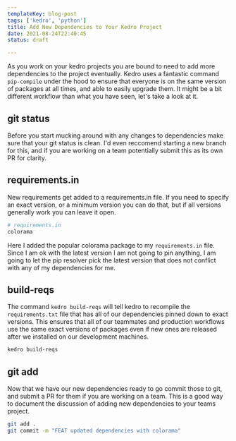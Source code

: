 ```yaml
---
templateKey: blog-post
tags: ['kedro', 'python']
title: Add New Dependencies to Your Kedro Project
date: 2021-08-24T22:40:45
status: draft

---
```



As you work on your kedro projects you are bound to need to add more
dependencies to the project eventually.  Kedro uses a fantastic command
`pip-compile` under the hood to ensure that everyone is on the same version of
packages at all times, and able to easily upgrade them.  It might be a bit
different workflow than what you have seen, let's take a look at it.

## git status

Before you start mucking around with any changes to dependencies make sure that
your git status is clean.  I'd even reccomend starting a new branch for this,
and if you are working on a team potentially submit this as its own PR for
clarity.

## requirements.in

New requirements get added to a requirements.in file.  If you need to specify
an exact version, or a minimum version you can do that, but if all versions
generally work you can leave it open.

``` bash
# requirements.in
colorama
```

Here I added the popular colorama package to my `requirements.in` file.  Since
I am ok with the latest version I am not going to pin anything, I am going to
let the pip resolver pick the latest version that does not conflict with any of
my dependencies for me.

## build-reqs

The command `kedro build-reqs` will tell kedro to recompile the
`requirements.txt` file that has all of our dependencies pinned down to exact
versions.  This ensures that all of our teammates and production workflows use
the same exact versions of packages even if new ones are released after we
installed on our development machines.

``` bash
kedro build-reqs
```

## git add

Now that we have our new dependencies ready to go commit those to git, and
submit a PR for them if you are working on a team.  This is a good way to
document the discussion of adding new dependencies to your teams project.

``` bash
git add .
git commit -m "FEAT updated dependencies with colorama"
```
